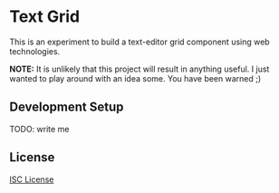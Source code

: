 # Text Grid

This is an experiment to build a text-editor grid component using web
technologies.

**NOTE:** It is unlikely that this project will result in anything useful. I
just wanted to play around with an idea some. You have been warned ;)

## Development Setup

TODO: write me

## License

[ISC License]

[ISC License]:LICENSE.md
